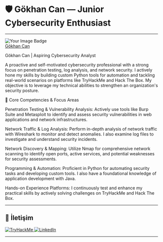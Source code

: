 # 🛡️ Gökhan Can — Junior Cybersecurity Enthusiast

<p align="center">
</p>

---
<img src="https://tryhackme-badges.s3.amazonaws.com/cangokhan.png" alt="Your Image Badge" />
<script src="https://platform.linkedin.com/badges/js/profile.js" async defer type="text/javascript"></script>
<div class="badge-base LI-profile-badge" data-locale="tr_TR" data-size="medium" data-theme="dark" data-type="HORIZONTAL" data-vanity="gökhan-can-483b1b290" data-version="v1"><a class="badge-base__link LI-simple-link" href="https://tr.linkedin.com/in/g%C3%B6khan-can-483b1b290?trk=profile-badge">Gökhan Can</a></div>
              


Gökhan Can | Aspiring Cybersecurity Analyst

A proactive and self-motivated cybersecurity professional with a strong focus on penetration testing, log analysis, and network security. I actively hone my skills by building custom Python tools for automation and tackling real-world scenarios on platforms like TryHackMe and Hack The Box. My objective is to leverage my technical abilities to strengthen an organization's security posture.


🧰 Core Competencies & Focus Areas

Penetration Testing & Vulnerability Analysis: Actively use tools like Burp Suite and Metasploit to identify and assess security vulnerabilities in web applications and network infrastructures.

Network Traffic & Log Analysis: Perform in-depth analysis of network traffic with Wireshark to monitor and detect anomalies. I also examine log files to investigate and understand security incidents.

Network Discovery & Mapping: Utilize Nmap for comprehensive network scanning to identify open ports, active services, and potential weaknesses for security assessments.

Programming & Automation: Proficient in Python for automating security tasks and developing custom tools. I also have a foundational knowledge of application development with Java.

Hands-on Experience Platforms: I continuously test and enhance my practical skills by actively solving challenges on TryHackMe and Hack The Box.


---

## 🔗 İletişim 
<p> <a href="https://tryhackme.com/p/cangokhan" target="_blank" rel="noopener noreferrer"> <img src="https://img.shields.io/badge/TryHackMe-My%20Profile-FF6A00?logo=tryhackme&logoColor=white" alt="TryHackMe" />
</a> <a href="https://www.linkedin.com/in/g%C3%B6khan-can-483b1b290/" target="_blank" rel="noopener noreferrer"> <img src="https://img.shields.io/badge/LinkedIn-Connect-blue?logo=linkedin&logoColor=white" alt="LinkedIn" /> </a> </p>



---



<!---


gokhvncan/gokhvncan is a ✨ special ✨ repository because its `README.md` (this file) appears on your GitHub profile.
You can click the Preview link to take a look at your changes.
--->
